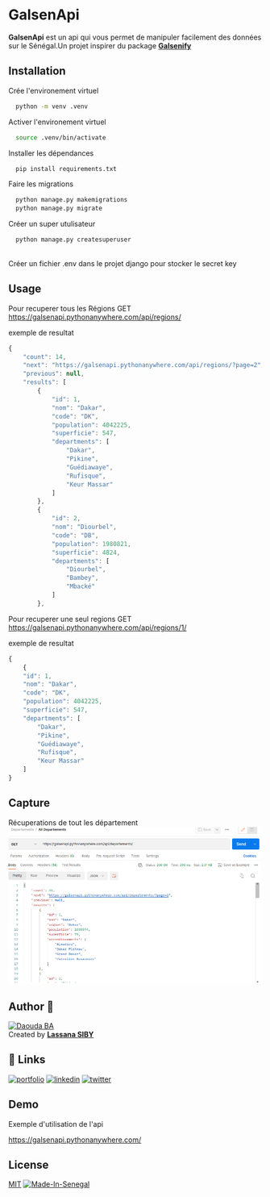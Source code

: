 
# GalsenApi

**GalsenApi** est un api qui vous permet de manipuler facilement des données sur le Sénégal.Un projet inspirer du package **[Galsenify](https://www.npmjs.com/package/galsenify)**


## Installation

Crée l'environement virtuel

```bash
  python -m venv .venv
```
Activer l'environement virtuel

```bash
  source .venv/bin/activate
```  
Installer les dépendances

```bash
  pip install requirements.txt
```
Faire les migrations

```bash
  python manage.py makemigrations
  python manage.py migrate
```    
Créer un super utulisateur 

```bash
  python manage.py createsuperuser
  
```
Créer un fichier .env dans le projet django pour stocker le secret key


## Usage
Pour recuperer tous les Régions GET
https://galsenapi.pythonanywhere.com/api/regions/

exemple de resultat
```javascript
{
    "count": 14,
    "next": "https://galsenapi.pythonanywhere.com/api/regions/?page=2",
    "previous": null,
    "results": [
        {
            "id": 1,
            "nom": "Dakar",
            "code": "DK",
            "population": 4042225,
            "superficie": 547,
            "departments": [
                "Dakar",
                "Pikine",
                "Guédiawaye",
                "Rufisque",
                "Keur Massar"
            ]
        },
        {
            "id": 2,
            "nom": "Diourbel",
            "code": "DB",
            "population": 1980821,
            "superficie": 4824,
            "departments": [
                "Diourbel",
                "Bambey",
                "Mbacké"
            ]
        },
```
Pour recuperer une seul regions GET
https://galsenapi.pythonanywhere.com/api/regions/1/

exemple de resultat
```javascript
{
    {
    "id": 1,
    "nom": "Dakar",
    "code": "DK",
    "population": 4042225,
    "superficie": 547,
    "departments": [
        "Dakar",
        "Pikine",
        "Guédiawaye",
        "Rufisque",
        "Keur Massar"
    ]
}
```
## Capture
Récuperations de tout les département
![CAPTURE](capture/alldepartement.png)



## Author 🌟

[![Daouda BA](https://avatars.githubusercontent.com/u/103085452?u=13ace4d88a52056741734e0f802ca7c0053e1e80&v=4&s=40)](https://github.com/sibylassana95)  
Created by **[Lassana SIBY](https://github.com/daoodaba975)**



## 🔗 Links
[![portfolio](https://img.shields.io/badge/my_portfolio-000?style=for-the-badge&logo=ko-fi&logoColor=white)](https://sibylassana.com/)
[![linkedin](https://img.shields.io/badge/linkedin-0A66C2?style=for-the-badge&logo=linkedin&logoColor=white)](https://www.linkedin.com/in/sibylassana/)
[![twitter](https://img.shields.io/badge/twitter-1DA1F2?style=for-the-badge&logo=twitter&logoColor=white)](https://twitter.com/sibyog13)


## Demo

Exemple d'utilisation de l'api 

https://galsenapi.pythonanywhere.com/
## License

[MIT](https://choosealicense.com/licenses/mit/)
[![Made-In-Senegal](https://github.com/GalsenDev221/made.in.senegal/blob/master/assets/badge.svg)](https://github.com/GalsenDev221/made.in.senegal)



